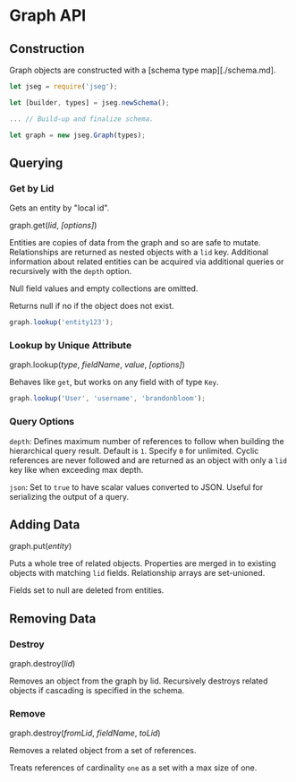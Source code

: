 # Graph API

## Construction

Graph objects are constructed with a [schema type map][./schema.md].

```javascript
let jseg = require('jseg');

let [builder, types] = jseg.newSchema();

... // Build-up and finalize schema.

let graph = new jseg.Graph(types);
```

## Querying

### Get by Lid

Gets an entity by "local id".

graph.get(*lid*, _[options]_)

Entities are copies of data from the graph and so are safe to mutate.
Relationships are returned as nested objects with a `lid` key. Additional
information about related entities can be acquired via additional queries
or recursively with the `depth` option.

Null field values and empty collections are omitted.

Returns null if no if the object does not exist.


```javascript
graph.lookup('entity123');
```


### Lookup by Unique Attribute

graph.lookup(*type*, *fieldName*, *value*, _[options]_)

Behaves like `get`, but works on any field with of type `Key`.

```javascript
graph.lookup('User', 'username', 'brandonbloom');
```

### Query Options

`depth`: Defines maximum number of references to follow when building the
hierarchical query result. Default is `1`. Specify `0` for unlimited.
Cyclic references are never followed and are returned as an object with
only a `lid` key like when exceeding max depth.

`json`: Set to `true` to have scalar values converted to JSON. Useful for
serializing the output of a query.


## Adding Data

graph.put(_entity_)

Puts a whole tree of related objects. Properties are merged in to existing
objects with matching `lid` fields. Relationship arrays are set-unioned.

Fields set to null are deleted from entities.


## Removing Data

### Destroy

graph.destroy(_lid_)

Removes an object from the graph by lid. Recursively destroys related objects
if cascading is specified in the schema.

### Remove

graph.destroy(_fromLid_, _fieldName_, _toLid_)

Removes a related object from a set of references.

Treats references of cardinality `one` as a set with a max size of one.
